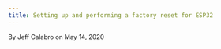 ```yaml
---
title: Setting up and performing a factory reset for ESP32
---
```


<span style="font-size:90%;">By Jeff Calabro on May 14, 2020</span>

